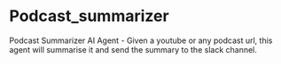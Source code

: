 # Podcast_summarizer
 Podcast Summarizer AI Agent - Given a youtube or any podcast url, this agent will summarise it and send the summary to the slack channel.
